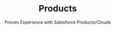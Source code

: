 ---
title: Products
subtitle: Proven Experience with Salesforce Products/Clouds
layout: product-category
show_sidebar: false
---